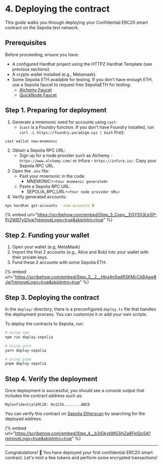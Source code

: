 # 4. Deploying the contract

This guide walks you through deploying your Confidential ERC20 smart contract on the Sepolia test network.

## Prerequisites

Before proceeding, ensure you have:

- A configured Hardhat project using the HTTPZ Hardhat Template (see previous sections).
- A crypto wallet installed (e.g., Metamask).
- Some Sepolia ETH available for testing. If you don’t have enough ETH, use a Sepolia faucet to request free SepoliaETH for testing:
  - [Alchemy Faucet](https://www.alchemy.com/faucets/ethereum-sepolia)
  - [QuickNode Faucet](https://faucet.quicknode.com/ethereum/sepolia)

## Step 1. Preparing for deployment

1. Generate a mnemonic seed for accounts using `cast`:
   - (`cast` is a Foundry function. If you don't have Foundry installed, run `curl -L https://foundry.paradigm.xyz | bash` first):

```
cast wallet new-mnemonic
```

2. Obtain a Sepolia RPC URL:
   - Sign up for a node provider such as Alchemy - `https://www.alchemy.com/` or Infura - `https://infura.io/`. Copy your Sepolia RPC URL.
3. Open the `.env` file:
   - Past your mnemonic in the code:
     - MNEMONIC=`<Your mnemonic generated>`
   - Paste a Sepolia RPC URL:
     - SEPOLIA_RPC_URL=`<Your node provider URL>`
4. Verify generated accounts:

```sh
npx hardhat get-accounts --num-accounts 5
```

{% embed url="https://scribehow.com/embed/Step_3_Copy__EGYS53LkSP-Pr2WB7yQ1vw?removeLogo=true&skipIntro=true" %}

## Step 2. Funding your wallet

1. Open your wallet (e.g, MetaMask)
2. Import the first 2 accounts (e.g., Alice and Bob) into your wallet with their private keys.
3. Fund these 2 accounts with some Sepolia ETH.

{% embed url="https://scribehow.com/embed/Step_3__2__Hbg4nSgdR3KMcCkB4aw8Jw?removeLogo=true&skipIntro=true" %}

## Step 3. Deploying the contract

In the `deploy/` directory, there is a preconfigured `deploy.ts` file that handles the deployment process. You can customize it or add your own scripts.

To deploy the contracts to Sepolia, run:

```sh
# Using npm
npm run deploy-sepolia

# Using yarn
yarn deploy-sepolia

# Using pnpm
pnpm deploy-sepolia
```

## Step 4. Verify the deployment

Once deployment is successful, you should see a console output that includes the contract address such as:

```
MyConfidentialERC20: 0x1234........ABCD
```

You can verify this contract on [Sepolia Etherscan](https://sepolia.etherscan.io/) by searching for the deployed address.

{% embed url="https://scribehow.com/embed/Step_4__b3lGkybMS3ihZa8FklQo5A?removeLogo=true&skipIntro=true" %}

---

Congratulations! 🎉 You have deployed your first confidential ERC20 smart contract. Let's mint a few tokens and perform some encrypted transactions!
